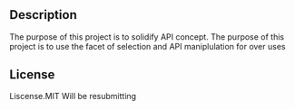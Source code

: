 # <api-quiz-program>

## Description

The purpose of this project is to solidify API concept. The purpose of this project is to use the facet of selection and API maniplulation for over uses

## License

Liscense.MIT
Will be resubmitting
